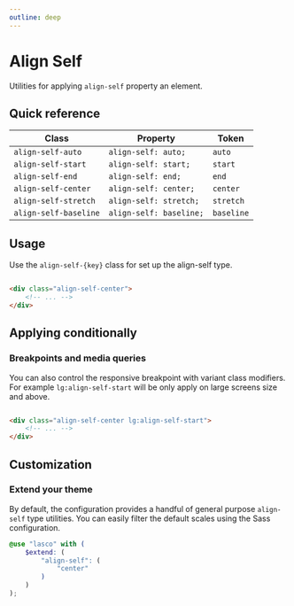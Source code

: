 ```yaml
---
outline: deep
---
```


# Align Self

Utilities for applying `align-self` property an element.

## Quick reference

| Class                 | Property                | Token      |
|-----------------------|-------------------------|------------|
| `align-self-auto`     | `align-self: auto;`     | `auto`     |
| `align-self-start`    | `align-self: start;`    | `start`    |
| `align-self-end`      | `align-self: end;`      | `end`      |
| `align-self-center`   | `align-self: center;`   | `center`   |
| `align-self-stretch`  | `align-self: stretch;`  | `stretch`  |
| `align-self-baseline` | `align-self: baseline;` | `baseline` |

## Usage

Use the `align-self-{key}` class for set up the align-self type.

```html

<div class="align-self-center">
    <!-- ... -->
</div>
```

## Applying conditionally

### Breakpoints and media queries

You can also control the responsive breakpoint with variant class modifiers. For example `lg:align-self-start` will be
only apply on large screens size and above.

```html

<div class="align-self-center lg:align-self-start">
    <!-- ... -->
</div>
```

## Customization

### Extend your theme

By default, the configuration provides a handful of general purpose `align-self` type utilities. You can easily filter
the default scales using the Sass configuration.

```scss
@use "lasco" with (
    $extend: (
        "align-self": (
            "center"
        )
    )
);
```
